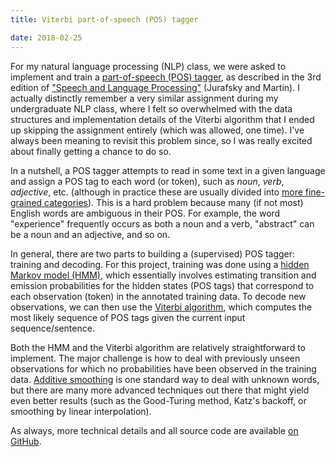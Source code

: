 ```yaml
---
title: Viterbi part-of-speech (POS) tagger

date: 2018-02-25
---
```


For my natural language processing (NLP) class, we were asked to implement and train a [part-of-speech (POS) tagger](https://en.wikipedia.org/wiki/Part-of-speech_tagging), as described in the 3rd edition of ["Speech and Language Processing"](https://web.stanford.edu/~jurafsky/slp3/10.pdf)  (Jurafsky and Martin). I actually distinctly remember a very similar assignment during my undergraduate NLP class, where I felt so overwhelmed with the data structures and implementation details of the Viterbi algorithm that I ended up skipping the assignment entirely (which was allowed, one time). I've always been meaning to revisit this problem since, so I was really excited about finally getting a chance to do so.

In a nutshell, a POS tagger attempts to read in some text in a given language and assign a POS tag to each word (or token), such as _noun_, _verb_, _adjective_, etc. (although in practice these are usually divided into [more fine-grained categories](https://www.ling.upenn.edu/courses/Fall_2003/ling001/penn_treebank_pos.html)). This is a hard problem because many (if not most) English words are ambiguous in their POS. For example, the word "experience" frequently occurs as both a noun and a verb, "abstract" can be a noun and an adjective, and so on.

In general, there are two parts to building a (supervised) POS tagger: training and decoding. For this project, training was done using a [hidden Markov model (HMM)](https://en.wikipedia.org/wiki/Hidden_Markov_model), which essentially involves estimating transition and emission probabilities for the hidden states (POS tags) that correspond to each observation (token) in the annotated training data. To decode new observations, we can then use the [Viterbi algorithm](https://en.wikipedia.org/wiki/Viterbi_algorithm), which computes the most likely sequence of POS tags given the current input sequence/sentence.

Both the HMM and the Viterbi algorithm are relatively straightforward to implement. The major challenge is how to deal with previously unseen observations for which no probabilities have been observed in the training data. [Additive smoothing](https://en.wikipedia.org/wiki/Additive_smoothing) is one standard way to deal with unknown words, but there are many more advanced techniques out there that might yield even better results (such as the Good-Turing method, Katz's backoff, or smoothing by linear interpolation).

As always, more technical details and all source code are available [on GitHub](https://github.com/melanietosik/viterbi-pos-tagger).
